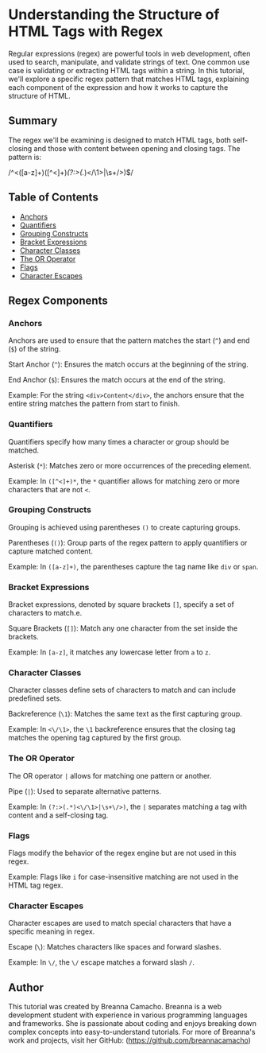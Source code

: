 # Understanding the Structure of HTML Tags with Regex

Regular expressions (regex) are powerful tools in web development, often used to search, manipulate, and validate strings of text. One common use case is validating or extracting HTML tags within a string. In this tutorial, we'll explore a specific regex pattern that matches HTML tags, explaining each component of the expression and how it works to capture the structure of HTML.

## Summary

The regex we'll be examining is designed to match HTML tags, both self-closing and those with content between opening and closing tags. The pattern is:

/^<([a-z]+)([^<]+)*(?:>(.*)<\/\1>|\s+\/>)$/

## Table of Contents

- [Anchors](#anchors)
- [Quantifiers](#quantifiers)
- [Grouping Constructs](#grouping-constructs)
- [Bracket Expressions](#bracket-expressions)
- [Character Classes](#character-classes)
- [The OR Operator](#the-or-operator)
- [Flags](#flags)
- [Character Escapes](#character-escapes)

## Regex Components

### Anchors
Anchors are used to ensure that the pattern matches the start (`^`) and end (`$`) of the string.

Start Anchor (`^`): Ensures the match occurs at the beginning of the string.

End Anchor (`$`): Ensures the match occurs at the end of the string.

Example:
For the string `<div>Content</div>`, the anchors ensure that the entire string matches the pattern from start to finish.

### Quantifiers
Quantifiers specify how many times a character or group should be matched.

Asterisk (`*`): Matches zero or more occurrences of the preceding element.

Example:
In `([^<]+)*`, the `*` quantifier allows for matching zero or more characters that are not `<`.

### Grouping Constructs
Grouping is achieved using parentheses `()` to create capturing groups.

Parentheses (`()`): Group parts of the regex pattern to apply quantifiers or capture matched content.

Example:
In `([a-z]+)`, the parentheses capture the tag name like `div` or `span`.

### Bracket Expressions
Bracket expressions, denoted by square brackets `[]`, specify a set of characters to match.e.

Square Brackets (`[]`): Match any one character from the set inside the brackets.

Example:
In `[a-z]`, it matches any lowercase letter from `a` to `z`.

### Character Classes
Character classes define sets of characters to match and can include predefined sets.

Backreference (`\1`): Matches the same text as the first capturing group.

Example:
In `<\/\1>`, the `\1` backreference ensures that the closing tag matches the opening tag captured by the first group.


### The OR Operator
The OR operator `|` allows for matching one pattern or another.

Pipe (`|`): Used to separate alternative patterns.

Example:
In `(?:>(.*)<\/\1>|\s+\/>)`, the `|` separates matching a tag with content and a self-closing tag.

### Flags
Flags modify the behavior of the regex engine but are not used in this regex.

Example:
Flags like `i` for case-insensitive matching are not used in the HTML tag regex.

### Character Escapes
Character escapes are used to match special characters that have a specific meaning in regex.

Escape (`\`): Matches characters like spaces and forward slashes.

Example:
In `\/`, the `\/` escape matches a forward slash `/`.

## Author

This tutorial was created by Breanna Camacho. Breanna is a web development student with experience in various programming languages and frameworks. She is passionate about coding and enjoys breaking down complex concepts into easy-to-understand tutorials. For more of Breanna's work and projects, visit her GitHub: (https://github.com/breannacamacho)